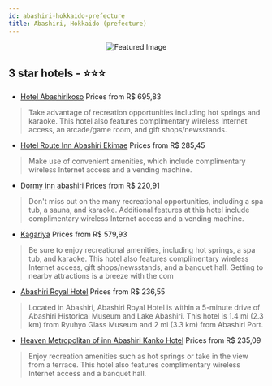 ```yaml
---
id: abashiri-hokkaido-prefecture
title: Abashiri, Hokkaido (prefecture)
---
```


<center><img src="https://i.travelapi.com/hotels/16000000/15420000/15412500/15412482/498aa85b_z.jpg" alt="Featured Image" /></center>


##  3 star hotels - ⭐️⭐️⭐️

-    [Hotel Abashirikoso](https://us.hurb.com/hotels/abashiri/hotel-abashirikoso-JNP-JP104035?cmp=18055) Prices from R$ 695,83
   > Take advantage of recreation opportunities including hot springs and karaoke. This hotel also features complimentary wireless Internet access, an arcade/game room, and gift shops/newsstands.
-    [Hotel Route Inn Abashiri Ekimae](https://us.hurb.com/hotels/abashiri/hotel-route-inn-abashiri-ekimae-JNP-JP681060?cmp=18055) Prices from R$ 285,45
   > Make use of convenient amenities, which include complimentary wireless Internet access and a vending machine.
-    [Dormy inn abashiri](https://us.hurb.com/hotels/abashiri/dormy-inn-abashiri-JNP-JP616750?cmp=18055) Prices from R$ 220,91
   > Don't miss out on the many recreational opportunities, including a spa tub, a sauna, and karaoke. Additional features at this hotel include complimentary wireless Internet access and a vending machine.
-    [Kagariya](https://us.hurb.com/hotels/abashiri/kagariya-JNP-JP336057?cmp=18055) Prices from R$ 579,93
   > Be sure to enjoy recreational amenities, including hot springs, a spa tub, and karaoke. This hotel also features complimentary wireless Internet access, gift shops/newsstands, and a banquet hall. Getting to nearby attractions is a breeze with the com
-    [Abashiri Royal Hotel](https://us.hurb.com/hotels/abashiri/abashiri-royal-hotel-JNP-JP161995?cmp=18055) Prices from R$ 236,55
   > Located in Abashiri, Abashiri Royal Hotel is within a 5-minute drive of Abashiri Historical Museum and Lake Abashiri. This hotel is 1.4 mi (2.3 km) from Ryuhyo Glass Museum and 2 mi (3.3 km) from Abashiri Port.
-    [Heaven Metropolitan of inn Abashiri Kanko Hotel](https://us.hurb.com/hotels/abashiri/heaven-metropolitan-of-inn-abashiri-kanko-hotel-JNP-JP317623?cmp=18055) Prices from R$ 235,09
   > Enjoy recreation amenities such as hot springs or take in the view from a terrace. This hotel also features complimentary wireless Internet access and a banquet hall.
